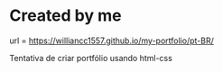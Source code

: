 # Created by me

url = https://williancc1557.github.io/my-portfolio/pt-BR/


Tentativa de criar portfólio usando html-css
